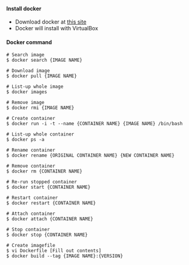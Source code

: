 #### Install docker

- Download docker at <a href="https://www.docker.com/docker-toolbox" target="_blank">this site</a>
- Docker will install with VirtualBox


#### Docker command

~~~
# Search image
$ docker search {IMAGE NAME}

# Download image
$ docker pull {IMAGE NAME}

# List-up whole image
$ docker images

# Remove image
$ docker rmi {IMAGE NAME}

# Create container
$ docker run -i -t --name {CONTAINER NAME} {IMAGE NAME} /bin/bash

# List-up whole container
$ docker ps -a

# Rename container
$ docker rename {ORIGINAL CONTAINER NAME} {NEW CONTAINER NAME}

# Remove container
$ docker rm {CONTAINER NAME}

# Re-run stopped container
$ docker start {CONTAINER NAME}

# Restart container
$ docker restart {CONTAINER NAME}

# Attach container
$ docker attach {CONTAINER NAME}

# Stop container
$ docker stop {CONTAINER NAME}

# Create imagefile
$ vi Dockerfile [Fill out contents]
$ docker build --tag {IMAGE NAME}:{VERSION}
~~~~
